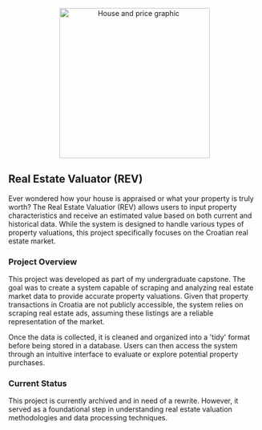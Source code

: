 <p align="center">
  <img width="300" src="images/house_price.jpg" alt="House and price graphic"></a>
</p>

## Real Estate Valuator (REV)

Ever wondered how your house is appraised or what your property is truly worth? The Real Estate Valuatior (REV) allows users to input property characteristics and receive an estimated value based on both current and historical data. While the system is designed to handle various types of property valuations, this project specifically focuses on the Croatian real estate market.

### Project Overview

This project was developed as part of my undergraduate capstone. The goal was to create a system capable of scraping and analyzing real estate market data to provide accurate property valuations. Given that property transactions in Croatia are not publicly accessible, the system relies on scraping real estate ads, assuming these listings are a reliable representation of the market.

Once the data is collected, it is cleaned and organized into a 'tidy' format before being stored in a database. Users can then access the system through an intuitive interface to evaluate or explore potential property purchases.

### Current Status

This project is currently archived and in need of a rewrite. However, it served as a foundational step in understanding real estate valuation methodologies and data processing techniques.
